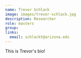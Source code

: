 ```yaml
---
name: Trevor Schlack
image: images/trevor-schlack.jpg
description: Researcher
role: masters
group: 
links:
  email: schlackt@arizona.edu
---
```


This is Trevor's bio!
